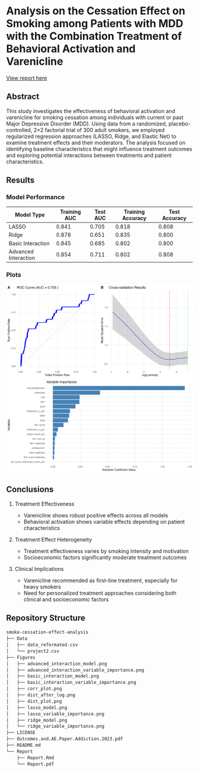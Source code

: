 # Analysis on the Cessation Effect on Smoking among Patients with MDD with the Combination Treatment of Behavioral Activation and Varenicline

[View report here](Report/report.pdf)

## Abstract

This study investigates the effectiveness of behavioral activation and varenicline for smoking cessation among individuals with current or past Major Depressive Disorder (MDD). Using data from a randomized, placebo-controlled, 2×2 factorial trial of 300 adult smokers, we employed regularized regression approaches (LASSO, Ridge, and Elastic Net) to examine treatment effects and their moderators. The analysis focused on identifying baseline characteristics that might influence treatment outcomes and exploring potential interactions between treatments and patient characteristics.

## Results

### Model Performance

| Model Type | Training AUC | Test AUC | Training Accuracy | Test Accuracy |
|------------|-------------|-----------|-------------------|---------------|
| LASSO | 0.841 | 0.705 | 0.818 | 0.808 |
| Ridge | 0.878 | 0.651 | 0.835 | 0.800 |
| Basic Interaction | 0.845 | 0.685 | 0.802 | 0.800 |
| Advanced Interaction | 0.854 | 0.711 | 0.802 | 0.808 |

### Plots

![](Figures/lasso_model.png)
![](Figures/advanced_interaction_variable_importance.png)

## Conclusions

1. Treatment Effectiveness
   - Varenicline shows robust positive effects across all models
   - Behavioral activation shows variable effects depending on patient characteristics

2. Treatment Effect Heterogeneity
   - Treatment effectiveness varies by smoking intensity and motivation
   - Socioeconomic factors significantly moderate treatment outcomes

3. Clinical Implications
   - Varenicline recommended as first-line treatment, especially for heavy smokers
   - Need for personalized treatment approaches considering both clinical and socioeconomic factors

## Repository Structure

```bash
smoke-cessation-effect-analysis
├── Data
│   ├── data_reformated.csv
│   └── project2.csv
├── Figures
│   ├── advanced_interaction_model.png
│   ├── advanced_interaction_variable_importance.png
│   ├── basic_interaction_model.png
│   ├── basic_interaction_variable_importance.png
│   ├── corr_plot.png
│   ├── dist_after_log.png
│   ├── dist_plot.png
│   ├── lasso_model.png
│   ├── lasso_variable_importance.png
│   ├── ridge_model.png
│   └── ridge_variable_importance.png
├── LICENSE
├── Outcomes.and.AE.Paper.Addiction.2023.pdf
├── README.md
└── Report
    ├── Report.Rmd
    └── Report.pdf
```